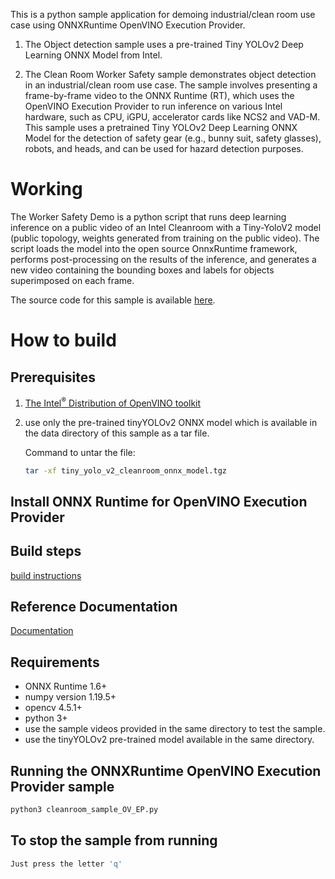 This is a python sample application for demoing industrial/clean room use case using ONNXRuntime OpenVINO Execution Provider.

1. The Object detection sample uses a pre-trained Tiny YOLOv2 Deep Learning ONNX Model from Intel. 
 
2. The Clean Room Worker Safety sample demonstrates object detection in an industrial/clean room use case. The sample involves presenting a frame-by-frame video to the ONNX Runtime (RT), which uses the OpenVINO Execution Provider to run inference on various Intel hardware, such as CPU, iGPU, accelerator cards like NCS2 and VAD-M. This sample uses a pretrained Tiny YOLOv2 Deep Learning ONNX Model for the detection of safety gear (e.g., bunny suit, safety glasses), robots, and heads, and can be used for hazard detection purposes.

# Working
The Worker Safety Demo is a python script that runs deep learning inference on a public video of an Intel Cleanroom with a Tiny-YoloV2 model (public topology, weights generated from training on the public video). The script loads the model into the open source OnnxRuntime framework, performs post-processing on the results of the inference, and generates a new video containing the bounding boxes and labels for objects superimposed on each frame.

The source code for this sample is available [here](https://github.com/microsoft/onnxruntime/tree/master/samples/python/OpenVINO_EP_samples/cleanroom_worker_safety).

# How to build

## Prerequisites
1. [The Intel<sup>®</sup> Distribution of OpenVINO toolkit](https://docs.openvinotoolkit.org/latest/index.html)

2. use only the pre-trained tinyYOLOv2 ONNX model which is available in the data directory of this sample as a tar file.

    Command to untar the file:
    ```bash
    tar -xf tiny_yolo_v2_cleanroom_onnx_model.tgz
    ```
## Install ONNX Runtime for OpenVINO Execution Provider

## Build steps
[build instructions](https://www.onnxruntime.ai/docs/reference/execution-providers/OpenVINO-ExecutionProvider.html#build)


## Reference Documentation
[Documentation](https://www.onnxruntime.ai/docs/reference/execution-providers/OpenVINO-ExecutionProvider.html)

## Requirements

* ONNX Runtime 1.6+
* numpy version 1.19.5+
* opencv 4.5.1+
* python 3+
* use the sample videos provided in the same directory to test the sample.
* use the tinyYOLOv2 pre-trained model available in the same directory.

## Running the ONNXRuntime OpenVINO Execution Provider sample

```bash
python3 cleanroom_sample_OV_EP.py
```

## To stop the sample from running

```bash
Just press the letter 'q'
```